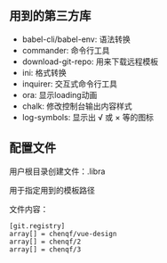 

## 用到的第三方库

+ babel-cli/babel-env: 语法转换
+ commander: 命令行工具
+ download-git-repo: 用来下载远程模板
+ ini: 格式转换
+ inquirer: 交互式命令行工具
+ ora: 显示loading动画
+ chalk: 修改控制台输出内容样式
+ log-symbols: 显示出 √ 或 × 等的图标


## 配置文件

用户根目录创建文件：.libra

用于指定用到的模板路径

文件内容：

```shell
[git.registry]
array[] = chenqf/vue-design
array[] = chenqf/2
array[] = chenqf/3
```